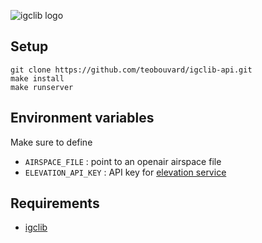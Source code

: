 ![igclib logo](https://cdn.jsdelivr.net/gh/teobouvard/igclib@master/assets/igclib_logo.svg)

## Setup

```
git clone https://github.com/teobouvard/igclib-api.git
make install
make runserver
```

## Environment variables

Make sure to define

- `AIRSPACE_FILE` : point to an openair airspace file
- `ELEVATION_API_KEY` : API key for [elevation service](https://geolocalisation.ffvl.fr/elevation)

## Requirements

- [igclib](https://www.github.com/teobouvard/igclib)

